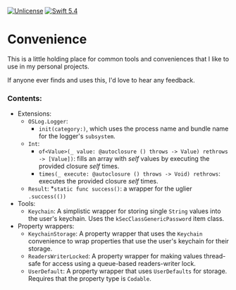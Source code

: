 [![Unlicense](https://img.shields.io/badge/license-Unlicense-brightgreen)](https://unlicense.org)
[![Swift 5.4](https://img.shields.io/badge/Swift-5.4-blue)](https://swift.org)

# Convenience

This is a little holding place for common tools and conveniences that I like to use in my personal projects.

If anyone ever finds and uses this, I'd love to hear any feedback.

### Contents:

* Extensions:
    * `OSLog.Logger`:
        * `init(category:)`, which uses the process name and bundle name for the logger's `subsystem`.
    * `Int`:
        * `of<Value>(_ value: @autoclosure () throws -> Value) rethrows -> [Value])`: fills an array with _self_ values by executing the provided closure _self_ times.
        * `times(_ execute: @autoclosure () throws -> Void) rethrows`: executes the provided closure _self_ times.
    * `Result`:
        *`static func success()`: a wrapper for the uglier `.success(())`
* Tools:
    * `Keychain`: A simplistic wrapper for storing single `String` values into the user's keychain. Uses the `kSecClassGenericPassword` item class.
* Property wrappers:
    * `KeychainStorage`: A property wrapper that uses the `Keychain` convenience to wrap properties that use the user's keychain for their storage.
    * `ReadersWriterLocked`: A property wrapper for making values thread-safe for access using a queue-based readers-writer lock.
    * `UserDefault`: A property wrapper that uses `UserDefaults` for storage. Requires that the property type is `Codable`.
